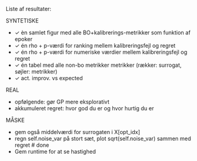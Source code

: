 Liste af resultater:

SYNTETISKE

- ✓ èn samlet figur med alle BO+kalibrerings-metrikker som funktion af epoker
- ✓ én rho + p-værdi for ranking mellem kalibreringsfejl og regret
- ✓ én rho + p-værdi for numeriske værdier mellem kalibreringsfejl og regret
- ✓ én tabel med alle non-bo metrikker metrikker (rækker: surrogat, søjler: metrikker)
- ✓ act. improv. vs expected

REAL

- opfølgende: gør GP mere eksplorativt
- akkumuleret regret: hvor god du er og hvor hurtig du er

MÅSKE

- gem også middelværdi for surrogaten i X[opt_idx]
- regn self.noise_var på stort sæt, plot sqrt(self.noise_var) sammen med regret # done
- Gem runtime for at se hastighed
